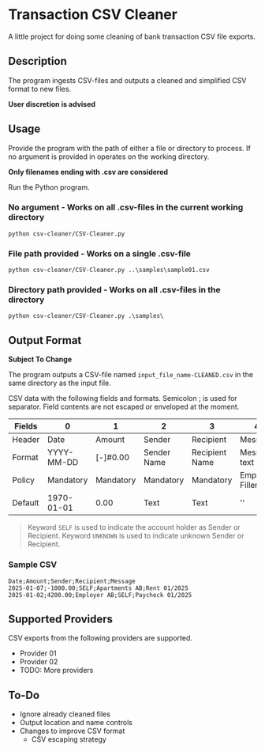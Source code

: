 # Transaction CSV Cleaner

A little project for doing some cleaning of bank transaction CSV file exports.


## Description

The program ingests CSV-files and outputs a cleaned and simplified CSV format to new files.

**User discretion is advised**


## Usage

Provide the program with the path of either a file or directory to process. If no argument is provided in operates on the working directory.

**Only filenames ending with .csv are considered**

Run the Python program.

### No argument - Works on all .csv-files in the current working directory
```shell
python csv-cleaner/CSV-Cleaner.py
```
### File path provided - Works on a single .csv-file
```shell
python csv-cleaner/CSV-Cleaner.py ..\samples\sample01.csv
```
### Directory path provided - Works on all .csv-files in the directory
```shell
python csv-cleaner/CSV-Cleaner.py .\samples\
```


## Output Format

**Subject To Change**

The program outputs a CSV-file named `input_file_name-CLEANED.csv` in the same directory as the input file.

CSV data with the following fields and formats. Semicolon ; is used for separator. Field contents are not escaped or enveloped at the moment.

| Fields  | 0          | 1         | 2           | 3              | 4            |
|---------|------------|-----------|-------------|----------------|--------------|
| Header  | Date       | Amount    | Sender      | Recipient      | Message      |
| Format  | YYYY-MM-DD | [-]#0.00  | Sender Name | Recipient Name | Message text |
| Policy  | Mandatory  | Mandatory | Mandatory   | Mandatory      | Empty Filler |
| Default | 1970-01-01 | 0.00      | Text        | Text           | ''           |

> Keyword `SELF` is used to indicate the account holder as Sender or Recipient.
> Keyword `UNKNOWN` is used to indicate unknown Sender or Recipient.


### Sample CSV

```csv
Date;Amount;Sender;Recipient;Message
2025-01-07;-1000.00;SELF;Apartments AB;Rent 01/2025
2025-01-02;4200.00;Employer AB;SELF;Paycheck 01/2025
```


## Supported Providers

CSV exports from the following providers are supported.

* Provider 01 
* Provider 02
* TODO: More providers


## To-Do

* Ignore already cleaned files
* Output location and name controls
* Changes to improve CSV format
  - CSV escaping strategy
